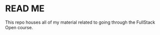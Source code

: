 # READ ME #

This repo houses all of my material related to going through the FullStack Open course.

